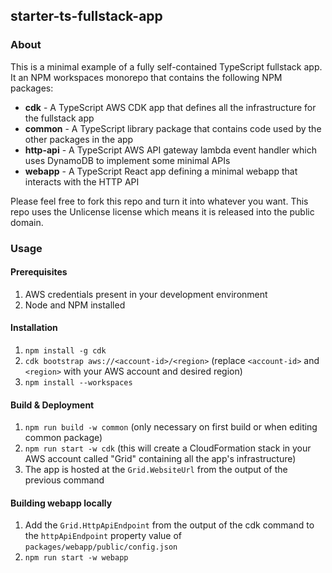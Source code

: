 ## starter-ts-fullstack-app

### About

This is a minimal example of a fully self-contained TypeScript fullstack app. It an NPM workspaces monorepo that
contains the following NPM packages:

* **cdk** - A TypeScript AWS CDK app that defines all the infrastructure for the fullstack app
* **common** - A TypeScript library package that contains code used by the other packages in the app
* **http-api** - A TypeScript AWS API gateway lambda event handler which uses DynamoDB to implement some minimal APIs
* **webapp** - A TypeScript React app defining a minimal webapp that interacts with the HTTP API

Please feel free to fork this repo and turn it into whatever you want. This repo uses the Unlicense license which means
it is released into the public domain.

### Usage

#### Prerequisites

1. AWS credentials present in your development environment
2. Node and NPM installed

#### Installation

1. `npm install -g cdk`
2. `cdk bootstrap aws://<account-id>/<region>` (replace `<account-id>` and `<region>` with your AWS account and desired
region)
3. `npm install --workspaces`

#### Build & Deployment

1. `npm run build -w common` (only necessary on first build or when editing common package)
2. `npm run start -w cdk` (this will create a CloudFormation stack in your AWS account called "Grid" containing all the
app's infrastructure)
3. The app is hosted at the `Grid.WebsiteUrl` from the output of the previous command

#### Building webapp locally

1. Add the `Grid.HttpApiEndpoint` from the output of the cdk command to the `httpApiEndpoint` property value of
`packages/webapp/public/config.json`
2. `npm run start -w webapp`
